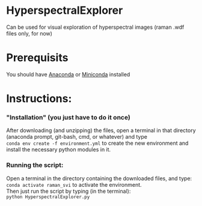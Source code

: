# HyperspectralExplorer
Can be used for visual exploration of hyperspectral images (raman .wdf files only, for now)

# Prerequisits
You should have [Anaconda](https://www.anaconda.com/download/) or [Miniconda](https://docs.conda.io/en/main/miniconda.html) installed

# Instructions:
### "Installation" (you just have to do it once)
After downloading (and unzipping) the files, open a terminal in that directory (anaconda prompt, git-bash, cmd, or whatever)
and type  
`conda env create -f environment.yml` to create the new environment and install the necessary python modules in it.

### Running the script:
Open a terminal in the directory containing the downloaded files, and type:  
`conda activate raman_svi` to activate the environment.  
Then just run the script by typing (in the terminal):  
`python HyperspectralExplorer.py`
